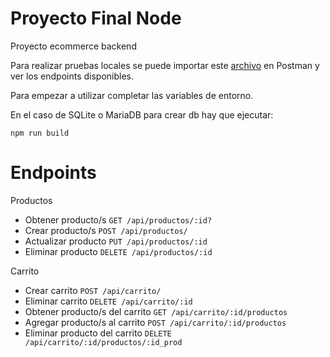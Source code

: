 # Proyecto Final Node

Proyecto ecommerce backend

Para realizar pruebas locales se puede importar este [archivo](./postman_collection.json)  en Postman y ver los endpoints disponibles.

Para empezar a utilizar completar las variables de entorno.

En el caso de SQLite o MariaDB para crear db hay que ejecutar: 
```
npm run build
```

# Endpoints

Productos

- Obtener producto/s `GET /api/productos/:id?` 
- Crear producto/s `POST /api/productos/`
- Actualizar producto `PUT /api/productos/:id`
- Eliminar producto `DELETE /api/productos/:id`

Carrito

- Crear carrito `POST /api/carrito/`
- Eliminar carrito `DELETE /api/carrito/:id`
- Obtener producto/s del carrito `GET /api/carrito/:id/productos` 
- Agregar producto/s al carrito `POST /api/carrito/:id/productos` 
- Eliminar producto del carrito `DELETE /api/carrito/:id/productos/:id_prod` 

